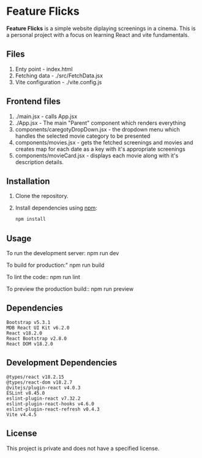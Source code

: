 # Feature Flicks

**Feature Flicks** is a simple website diplaying screenings in a cinema.
This is a personal project with a focus on learning React and vite fundamentals.

## Files
1. Enty point - index.html
2. Fetching data - ./src/FetchData.jsx
3. Vite configuration - ./vite.config.js

## Frontend files
1. ./main.jsx - calls App.jsx
1. ./App.jsx - The main "Parent" component which renders everything
2. components/caregotyDropDown.jsx - the dropdown menu which handles the selected movie category to be presented
3. components/movies.jsx - gets the fetched screenings and movies and creates map for each date as a key with it's appropriate screenings
4. components/movieCard.jsx - displays each movie along with it's description details.

## Installation

1. Clone the repository.
2. Install dependencies using [npm](https://www.npmjs.com/):

   ```bash
   npm install

## Usage

To run the development server:
npm run dev

To build for production:"
npm run build

To lint the code::
npm run lint

To preview the production build::
npm run preview


## Dependencies

    Bootstrap v5.3.1
    MDB React UI Kit v6.2.0
    React v18.2.0
    React Bootstrap v2.8.0
    React DOM v18.2.0

## Development Dependencies

    @types/react v18.2.15
    @types/react-dom v18.2.7
    @vitejs/plugin-react v4.0.3
    ESLint v8.45.0
    eslint-plugin-react v7.32.2
    eslint-plugin-react-hooks v4.6.0
    eslint-plugin-react-refresh v0.4.3
    Vite v4.4.5

## License

This project is private and does not have a specified license.
